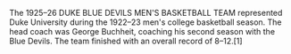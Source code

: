 The 1925–26 DUKE BLUE DEVILS MEN'S BASKETBALL TEAM represented Duke University during the 1922–23 men's college basketball season. The head coach was George Buchheit, coaching his second season with the Blue Devils. The team finished with an overall record of 8–12.[1]
